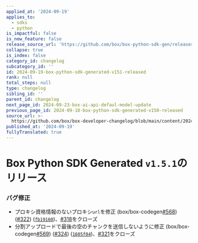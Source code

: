 ```yaml
---
applied_at: '2024-09-19'
applies_to:
  - sdks
  - python
is_impactful: false
is_new_feature: false
release_source_url: 'https://github.com/box/box-python-sdk-gen/releases/tag/v1.5.1'
collapse: true
is_index: false
category_id: changelog
subcategory_id: ''
id: 2024-09-19-box-python-sdk-generated-v151-released
rank: null
total_steps: null
type: changelog
sibling_id: ''
parent_id: changelog
next_page_id: 2024-09-23-box-ai-api-defaul-model-update
previous_page_id: 2024-09-18-box-python-sdk-generated-v150-released
source_url: >-
  https://github.com/box/box-developer-changelog/blob/main/content/2024/09-19-box-python-sdk-generated-v151-released.md
published_at: '2024-09-19'
fullyTranslated: true
---
```

# Box Python SDK Generated `v1.5.1`のリリース

### バグ修正

* プロキシ資格情報のないプロキシ`url`を修正 (box/box-codegen[#568][1]) ([#322][2]) ([`fb19160`][3])、[#318][4]をクローズ
* 分割アップロードで最後の空のチャンクを送信しないように修正 (box/box-codegen[#569][5]) ([#324][6]) ([`1605f04`][7])、[#321][8]をクローズ

[1]: https://github.com/box/box-codegen/issues/568

[2]: https://github.com/box/box-codegen/issues/322

[3]: https://github.com/box/box-codegen/commit/fb19160307b58d5f08bb12e0f846d71ff936ad6a

[4]: https://github.com/box/box-codegen/issues/318

[5]: https://github.com/box/box-codegen/issues/569

[6]: https://github.com/box/box-codegen/issues/324

[7]: https://github.com/box/box-codegen/commit/1605f0495994b333e735bc98f28fa714324b75f5

[8]: https://github.com/box/box-codegen/issues/321
